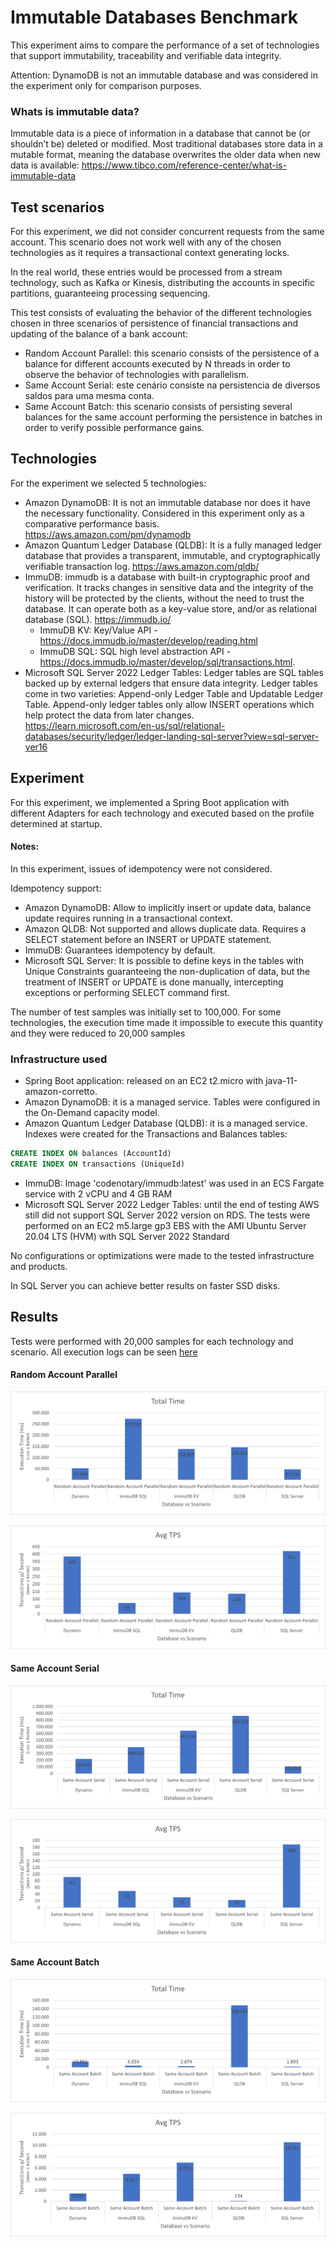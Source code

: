 
# Immutable Databases Benchmark

This experiment aims to compare the performance of a set of technologies that support immutability, traceability and verifiable data integrity.

Attention: DynamoDB is not an immutable database and was considered in the experiment only for comparison purposes.

### Whats is immutable data? 

Immutable data is a piece of information in a database that cannot be (or shouldn’t be) deleted or modified. Most traditional databases store data in a mutable format, meaning the database overwrites the older data when new data is available: https://www.tibco.com/reference-center/what-is-immutable-data

## Test scenarios

For this experiment, we did not consider concurrent requests from the same account. This scenario does not work well with any of the chosen technologies as it requires a transactional context generating locks.

In the real world, these entries would be processed from a stream technology, such as Kafka or Kinesis, distributing the accounts in specific partitions, guaranteeing processing sequencing.

This test consists of evaluating the behavior of the different technologies chosen in three scenarios of persistence of financial transactions and updating of the balance of a bank account:

- Random Account Parallel: this scenario consists of the persistence of a balance for different accounts executed by N threads in order to observe the behavior of technologies with parallelism.
- Same Account Serial: este cenário consiste na persistencia de diversos saldos para uma mesma conta.
- Same Account Batch: this scenario consists of persisting several balances for the same account performing the persistence in batches in order to verify possible performance gains.


## Technologies

For the experiment we selected 5 technologies:

- Amazon DynamoDB: It is not an immutable database nor does it have the necessary functionality. Considered in this experiment only as a comparative performance basis. https://aws.amazon.com/pm/dynamodb
- Amazon Quantum Ledger Database (QLDB): It is a fully managed ledger database that provides a transparent, immutable, and cryptographically verifiable transaction log. https://aws.amazon.com/qldb/
- ImmuDB: immudb is a database with built-in cryptographic proof and verification. It tracks changes in sensitive data and the integrity of the history will be protected by the clients, without the need to trust the database. It can operate both as a key-value store, and/or as relational database (SQL). https://immudb.io/
  - ImmuDB KV: Key/Value API - https://docs.immudb.io/master/develop/reading.html
  - ImmuDB SQL: SQL high level abstraction API - https://docs.immudb.io/master/develop/sql/transactions.html.
- Microsoft SQL Server 2022 Ledger Tables: Ledger tables are SQL tables backed up by external ledgers that ensure data integrity. Ledger tables come in two varieties: Append-only Ledger Table and Updatable Ledger Table. Append-only ledger tables only allow INSERT operations which help protect the data from later changes. https://learn.microsoft.com/en-us/sql/relational-databases/security/ledger/ledger-landing-sql-server?view=sql-server-ver16
## Experiment

For this experiment, we implemented a Spring Boot application with different Adapters for each technology and executed based on the profile determined at startup.

#### Notes: 

In this experiment, issues of idempotency were not considered.

Idempotency support:
- Amazon DynamoDB: Allow to implicitly insert or update data, balance update requires running in a transactional context.
- Amazon QLDB: Not supported and allows duplicate data. Requires a SELECT statement before an INSERT or UPDATE statement.
- ImmuDB: Guarantees idempotency by default.
- Microsoft SQL Server: It is possible to define keys in the tables with Unique Constraints guaranteeing the non-duplication of data, but the treatment of INSERT or UPDATE is done manually, intercepting exceptions or performing SELECT command first.


The number of test samples was initially set to 100,000. For some technologies, the execution time made it impossible to execute this quantity and they were reduced to 20,000 samples

### Infrastructure used

- Spring Boot application: released on an EC2 t2.micro with java-11-amazon-corretto.
- Amazon DynamoDB: it is a managed service. Tables were configured in the On-Demand capacity model.
- Amazon Quantum Ledger Database (QLDB): it is a managed service. Indexes were created for the Transactions and Balances tables:

```sql
CREATE INDEX ON balances (AccountId)
CREATE INDEX ON transactions (UniqueId)
```

- ImmuDB: Image 'codenotary/immudb:latest' was used in an ECS Fargate service with 2 vCPU and 4 GB RAM
- Microsoft SQL Server 2022 Ledger Tables: until the end of testing AWS still did not support SQL Server 2022 version on RDS. The tests were performed on an EC2 m5.large gp3 EBS with the AMI Ubuntu Server 20.04 LTS (HVM) with SQL Server 2022 Standard

No configurations or optimizations were made to the tested infrastructure and products.

In SQL Server you can achieve better results on faster SSD disks.

## Results

Tests were performed with 20,000 samples for each technology and scenario. All execution logs can be seen [here](./benchmark/logs)

#### Random Account Parallel

![Random Account Parallel Total Time](benchmark/random_account_parallel_databases_total_time.png)

![Random Account Parallel Avg Tps](benchmark/random_account_parallel_databases_avg_tps.png)

#### Same Account Serial

![Same Account Serial Total Time](benchmark/same_account_serial_databases_total_time.png)

![Same Account Serial Avg Tps](benchmark/same_account_serial_databases_avg_tps.png)

#### Same Account Batch

![Same Account Batch Total Time](benchmark/same_account_batch_databases_total_time.png)

![Same Account Batch Avg Tps](benchmark/same_account_batch_databases_avg_tps.png)


